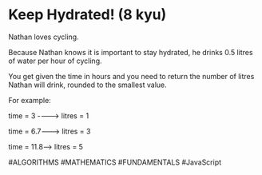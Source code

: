 # Keep Hydrated! (8 kyu)

Nathan loves cycling.

Because Nathan knows it is important to stay hydrated, he drinks 0.5 litres of water per hour of cycling.

You get given the time in hours and you need to return the number of litres Nathan will drink, rounded to the smallest value.

For example:

  time = 3 ----> litres = 1

  time = 6.7---> litres = 3

  time = 11.8--> litres = 5

#ALGORITHMS #MATHEMATICS #FUNDAMENTALS #JavaScript
